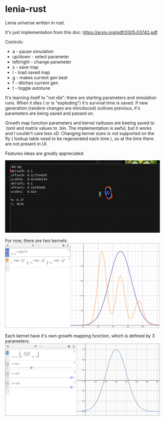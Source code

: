 # lenia-rust
Lenia universe written in rust.

It's just implementation from this doc: https://arxiv.org/pdf/2005.03742.pdf

Controls:
 - a - pause simulation
 - up/down - select parameter
 - left/right - change parameter
 - s - save map
 - l - load saved map
 - g - makes current gen best
 - f - ditches current gen
 - t - toggle autotune

It's learning itself to "not die": there are starting parameters and simulation runs. When it dies ( or is "exploding") it's survival time is saved. If new generation (random changes are introduced) outlives previous, it's parameters are being saved and passed on.

Growth map function parameters and kernel radiuses are beeing saved to .toml and matrix values to .bin. 
The implementation is awful, but it works and I couldn't care less xD.
Changing kernel sizes is not supported on the fly ( lookup table need to be regenerated each time ), so at the time there are not present in UI.

Features ideas are greatly appreciated.

![example](https://github.com/HVisMyLife/lenia-rust/blob/master/recording.gif)

For now, there are two kernels:
![example](https://github.com/HVisMyLife/lenia-rust/blob/master/kernels.png)

Each kernel have it's own growth mapping function, which is defined by 3 parameters:
![example](https://github.com/HVisMyLife/lenia-rust/blob/master/growth_map.png)
